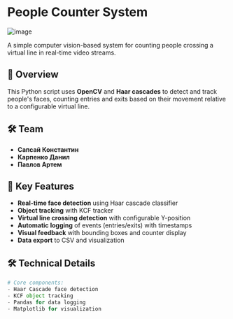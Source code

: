 # People Counter System

![image](https://github.com/user-attachments/assets/908a5e78-847a-4cb7-83d7-e78eaa178fde)

A simple computer vision-based system for counting people crossing a virtual line in real-time video streams.

## 📌 Overview

This Python script uses **OpenCV** and **Haar cascades** to detect and track people's faces, counting entries and exits based on their movement relative to a configurable virtual line.

## 🛠 Team

- **Сапсай Константин**
- **Карпенко Данил**
- **Павлов Артем**

## 🔧 Key Features

- **Real-time face detection** using Haar cascade classifier
- **Object tracking** with KCF tracker
- **Virtual line crossing detection** with configurable Y-position
- **Automatic logging** of events (entries/exits) with timestamps
- **Visual feedback** with bounding boxes and counter display
- **Data export** to CSV and visualization

## 🛠 Technical Details

```python
# Core components:
- Haar Cascade face detection
- KCF object tracking
- Pandas for data logging
- Matplotlib for visualization
